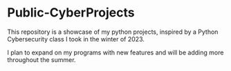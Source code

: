 # Public-CyberProjects

This repository is a showcase of my python projects, inspired by a Python Cybersecurity class I took in the winter of 2023. 

I plan to expand on my programs with new features and will be adding more throughout the summer.
